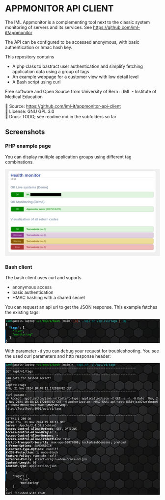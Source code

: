 # APPMONITOR API CLIENT

The IML Appmonitor is a complementing tool next to the classic system monitoring
of servers and its services.
See <https://github.com/iml-it/appmonitor>

The API can be configured to be accessed anonymous, with basic authentication or hmac hash key.

This repository contains

* A php class to bastract user authentication and simplify fetching application data using a group of tags
* An example webpage for a customer view with low detail level
* A Bash script using curl

Free software and Open Source from University of Bern :: IML - Institute of Medical Education

📄 Source: <https://github.com/iml-it/appmonitor-api-client> \
📜 License: GNU GPL 3.0 \
📗 Docs: TODO; see readme.md in the subfolders so far

## Screenshots

### PHP example page

You can display multiple application groups using different tag combinations.

![PHP example page](docs/images/php-example-01.png)

### Bash client

The bash client uses curl and suports

* anonymous access
* basic authentication
* HMAC hashing with a shared secret

You can request an api url to get the JSON response. This example fetches the existing tags:

![Bash client requests existing tags](docs/images/bash-example-tags.png)

With parameter `-d` you can debug your request for troubleshooting. You see the used curl parameters and http response header:

![Bash client with debug mode](docs/images/bash-example-tags-with-debugging.png)
